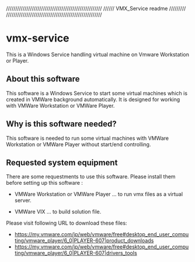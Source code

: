 
////////////////////////////////////////////////////
//////          VMX_Service readme         /////////
////////////////////////////////////////////////////

vmx-service
===
This is a Windows Service handling virtual machine on Vmware Workstation or Player.


About this software
---

 This software is a Windows Service to start some virtual machines which is created in VMWare background automatically.
 It is designed for working with VMWare Workstation or VMWare Player.

Why is this software needed?
---

 This software is needed to run some virtual machines with VMWare Workstation or VMWare Player without start/end controlling.


Requested system equipment
---

 There are some requestments to use this software.
 Please install them before setting up this software :

- VMWare Workstation or VMWare Player
	... to run vmx files as a virtual server.

- VMWare VIX
        ... to build solution file.

 Please visit following URL to download these files:
 - https://my.vmware.com/jp/web/vmware/free#desktop_end_user_computing/vmware_player/6_0|PLAYER-607|product_downloads
 - https://my.vmware.com/jp/web/vmware/free#desktop_end_user_computing/vmware_player/6_0|PLAYER-607|drivers_tools
